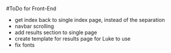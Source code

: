 #ToDo for Front-End

- get index back to single index page, instead of the separation
- navbar scrolling
- add results section to single page
- create template for results page for Luke to use
- fix fonts

